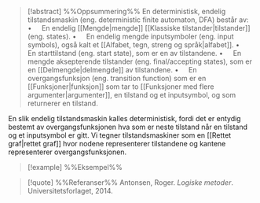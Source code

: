 
> [!abstract] %%Oppsummering%%
> En deterministisk, endelig tilstandsmaskin (eng. deterministic finite automaton, DFA) består av:
> $\bullet\quad$ En endelig [[Mengde|mengde]] [[Klassiske tilstander|tilstander]] (eng. states).
> $\bullet\quad$ En endelig mengde inputsymboler (eng. input symbols), også kalt et [[Alfabet, tegn, streng og språk|alfabet]].
> $\bullet\quad$ En starttilstand (eng. start state), som er en av tilstandene.
> $\bullet\quad$ En mengde aksepterende tilstander (eng. final/accepting states), som er en [[Delmengde|delmengde]] av tilstandene.
> $\bullet\quad$ En overgangsfunksjon (eng. transition function) som er en [[Funksjoner|funksjon]] som tar to [[Funksjoner med flere argumenter|argumenter]], en tilstand og et inputsymbol, og som returnerer en tilstand.

En slik endelig tilstandsmaskin kalles deterministisk, fordi det er entydig bestemt av overgangsfunksjonen hva som er neste tilstand når en tilstand og et inputsymbol er gitt. Vi tegner tilstandsmaskiner som en [[Rettet graf|rettet graf]] hvor nodene representerer tilstandene og kantene representerer overgangsfunksjonen.

> [!example] %%Eksempel%%
> 

> [!quote] %%Referanser%%
>Antonsen, Roger. *Logiske metoder*. Universitetsforlaget, 2014.


